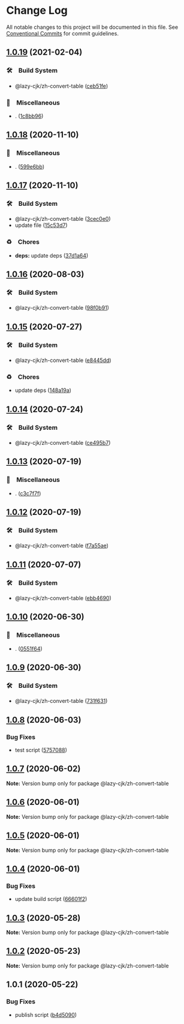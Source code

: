 # Change Log

All notable changes to this project will be documented in this file.
See [Conventional Commits](https://conventionalcommits.org) for commit guidelines.

## [1.0.19](https://github.com/bluelovers/ws-regexp/compare/@lazy-cjk/zh-convert-table@1.0.18...@lazy-cjk/zh-convert-table@1.0.19) (2021-02-04)


### 🛠　Build System

* @lazy-cjk/zh-convert-table ([ceb51fe](https://github.com/bluelovers/ws-regexp/commit/ceb51fe0f675eaf25bfe2d99ef7381be4c6bf4f6))


### 🔖　Miscellaneous

* . ([1c8bb96](https://github.com/bluelovers/ws-regexp/commit/1c8bb96673f0b28fea3d489b16f190d651b3e8e3))





## [1.0.18](https://github.com/bluelovers/ws-regexp/compare/@lazy-cjk/zh-convert-table@1.0.17...@lazy-cjk/zh-convert-table@1.0.18) (2020-11-10)


### 🔖　Miscellaneous

* . ([599e6bb](https://github.com/bluelovers/ws-regexp/commit/599e6bb14bb2694b92edc63b005f682e13474697))





## [1.0.17](https://github.com/bluelovers/ws-regexp/compare/@lazy-cjk/zh-convert-table@1.0.16...@lazy-cjk/zh-convert-table@1.0.17) (2020-11-10)


### 🛠　Build System

* @lazy-cjk/zh-convert-table ([3cec0e0](https://github.com/bluelovers/ws-regexp/commit/3cec0e0149b98f35a2643a0a9fda20808e0147a0))
* update file ([15c53d7](https://github.com/bluelovers/ws-regexp/commit/15c53d73b2214e1018db7da3193955570710b0f8))


### ♻️　Chores

* **deps:** update deps ([37d1a64](https://github.com/bluelovers/ws-regexp/commit/37d1a64a224cce19d5a738d1f64f45c60f8af31a))





## [1.0.16](https://github.com/bluelovers/ws-regexp/compare/@lazy-cjk/zh-convert-table@1.0.15...@lazy-cjk/zh-convert-table@1.0.16) (2020-08-03)


### 🛠　Build System

* @lazy-cjk/zh-convert-table ([98f0b91](https://github.com/bluelovers/ws-regexp/commit/98f0b915a34f3e522eaafdac77b1023afc2d548e))





## [1.0.15](https://github.com/bluelovers/ws-regexp/compare/@lazy-cjk/zh-convert-table@1.0.14...@lazy-cjk/zh-convert-table@1.0.15) (2020-07-27)


### 🛠　Build System

* @lazy-cjk/zh-convert-table ([e8445dd](https://github.com/bluelovers/ws-regexp/commit/e8445dd3e6e4802ba3d79a232d6d63c95b4f5dd3))


### ♻️　Chores

* update deps ([148a19a](https://github.com/bluelovers/ws-regexp/commit/148a19aa80c8d55d7dd28d403e81acd939cc3c7e))





## [1.0.14](https://github.com/bluelovers/ws-regexp/compare/@lazy-cjk/zh-convert-table@1.0.13...@lazy-cjk/zh-convert-table@1.0.14) (2020-07-24)


### 🛠　Build System

* @lazy-cjk/zh-convert-table ([ce495b7](https://github.com/bluelovers/ws-regexp/commit/ce495b717f916b2d3de7a7fddba2ce50fe1c0eaf))





## [1.0.13](https://github.com/bluelovers/ws-regexp/compare/@lazy-cjk/zh-convert-table@1.0.12...@lazy-cjk/zh-convert-table@1.0.13) (2020-07-19)


### 🔖　Miscellaneous

* . ([c3c7f7f](https://github.com/bluelovers/ws-regexp/commit/c3c7f7fc30adc9cd3fc116cc5cf11a0cc0911e16))





## [1.0.12](https://github.com/bluelovers/ws-regexp/compare/@lazy-cjk/zh-convert-table@1.0.11...@lazy-cjk/zh-convert-table@1.0.12) (2020-07-19)


### 🛠　Build System

* @lazy-cjk/zh-convert-table ([f7a55ae](https://github.com/bluelovers/ws-regexp/commit/f7a55ae0755c1aaeb2af6da7797b1ec3b8d1e4cd))





## [1.0.11](https://github.com/bluelovers/ws-regexp/compare/@lazy-cjk/zh-convert-table@1.0.10...@lazy-cjk/zh-convert-table@1.0.11) (2020-07-07)


### 🛠　Build System

* @lazy-cjk/zh-convert-table ([ebb4690](https://github.com/bluelovers/ws-regexp/commit/ebb469036054c6ad9e59d4c6c310533454a7bdb7))





## [1.0.10](https://github.com/bluelovers/ws-regexp/compare/@lazy-cjk/zh-convert-table@1.0.9...@lazy-cjk/zh-convert-table@1.0.10) (2020-06-30)


### 🔖　Miscellaneous

* . ([0551f64](https://github.com/bluelovers/ws-regexp/commit/0551f64ad78a7c512f503f2c11ab5e0973af7a1f))





## [1.0.9](https://github.com/bluelovers/ws-regexp/compare/@lazy-cjk/zh-convert-table@1.0.8...@lazy-cjk/zh-convert-table@1.0.9) (2020-06-30)


### 🛠　Build System

* @lazy-cjk/zh-convert-table ([731f631](https://github.com/bluelovers/ws-regexp/commit/731f63157d188ec8a1a8e48174d6700378361e37))





## [1.0.8](https://github.com/bluelovers/ws-regexp/compare/@lazy-cjk/zh-convert-table@1.0.7...@lazy-cjk/zh-convert-table@1.0.8) (2020-06-03)


### Bug Fixes

* test script ([5757088](https://github.com/bluelovers/ws-regexp/commit/5757088c39c2fac8e63562b1e63ca93f5a925565))





## [1.0.7](https://github.com/bluelovers/ws-regexp/compare/@lazy-cjk/zh-convert-table@1.0.6...@lazy-cjk/zh-convert-table@1.0.7) (2020-06-02)

**Note:** Version bump only for package @lazy-cjk/zh-convert-table





## [1.0.6](https://github.com/bluelovers/ws-regexp/compare/@lazy-cjk/zh-convert-table@1.0.5...@lazy-cjk/zh-convert-table@1.0.6) (2020-06-01)

**Note:** Version bump only for package @lazy-cjk/zh-convert-table





## [1.0.5](https://github.com/bluelovers/ws-regexp/compare/@lazy-cjk/zh-convert-table@1.0.4...@lazy-cjk/zh-convert-table@1.0.5) (2020-06-01)

**Note:** Version bump only for package @lazy-cjk/zh-convert-table





## [1.0.4](https://github.com/bluelovers/ws-regexp/compare/@lazy-cjk/zh-convert-table@1.0.3...@lazy-cjk/zh-convert-table@1.0.4) (2020-06-01)


### Bug Fixes

* update build script ([66601f2](https://github.com/bluelovers/ws-regexp/commit/66601f232b791450182086dd2da8f731144b0661))





## [1.0.3](https://github.com/bluelovers/ws-regexp/compare/@lazy-cjk/zh-convert-table@1.0.2...@lazy-cjk/zh-convert-table@1.0.3) (2020-05-28)

**Note:** Version bump only for package @lazy-cjk/zh-convert-table





## [1.0.2](https://github.com/bluelovers/ws-regexp/compare/@lazy-cjk/zh-convert-table@1.0.1...@lazy-cjk/zh-convert-table@1.0.2) (2020-05-23)

**Note:** Version bump only for package @lazy-cjk/zh-convert-table





## 1.0.1 (2020-05-22)


### Bug Fixes

* publish script ([b4d5090](https://github.com/bluelovers/ws-regexp/commit/b4d5090381ea5eb48635f497f925119394194c44))
